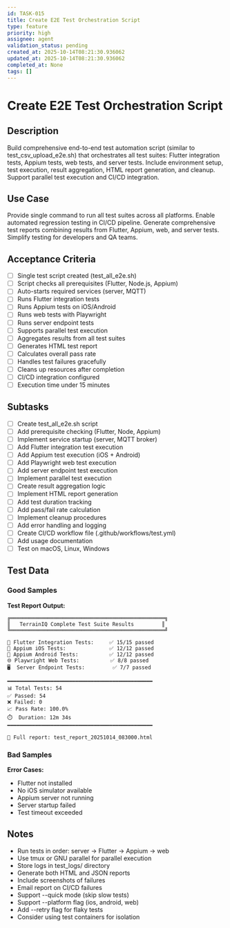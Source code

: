 ```yaml
---
id: TASK-015
title: Create E2E Test Orchestration Script
type: feature
priority: high
assignee: agent
validation_status: pending
created_at: 2025-10-14T08:21:30.936062
updated_at: 2025-10-14T08:21:30.936062
completed_at: None
tags: []
---
```


# Create E2E Test Orchestration Script

## Description

Build comprehensive end-to-end test automation script (similar to test_csv_upload_e2e.sh) that orchestrates all test suites: Flutter integration tests, Appium tests, web tests, and server tests. Include environment setup, test execution, result aggregation, HTML report generation, and cleanup. Support parallel test execution and CI/CD integration.

## Use Case

Provide single command to run all test suites across all platforms. Enable automated regression testing in CI/CD pipeline. Generate comprehensive test reports combining results from Flutter, Appium, web, and server tests. Simplify testing for developers and QA teams.

## Acceptance Criteria

- [ ] Single test script created (test_all_e2e.sh)
- [ ] Script checks all prerequisites (Flutter, Node.js, Appium)
- [ ] Auto-starts required services (server, MQTT)
- [ ] Runs Flutter integration tests
- [ ] Runs Appium tests on iOS/Android
- [ ] Runs web tests with Playwright
- [ ] Runs server endpoint tests
- [ ] Supports parallel test execution
- [ ] Aggregates results from all test suites
- [ ] Generates HTML test report
- [ ] Calculates overall pass rate
- [ ] Handles test failures gracefully
- [ ] Cleans up resources after completion
- [ ] CI/CD integration configured
- [ ] Execution time under 15 minutes

## Subtasks

- [ ] Create test_all_e2e.sh script
- [ ] Add prerequisite checking (Flutter, Node, Appium)
- [ ] Implement service startup (server, MQTT broker)
- [ ] Add Flutter integration test execution
- [ ] Add Appium test execution (iOS + Android)
- [ ] Add Playwright web test execution
- [ ] Add server endpoint test execution
- [ ] Implement parallel test execution
- [ ] Create result aggregation logic
- [ ] Implement HTML report generation
- [ ] Add test duration tracking
- [ ] Add pass/fail rate calculation
- [ ] Implement cleanup procedures
- [ ] Add error handling and logging
- [ ] Create CI/CD workflow file (.github/workflows/test.yml)
- [ ] Add usage documentation
- [ ] Test on macOS, Linux, Windows

## Test Data

### Good Samples

**Test Report Output:**
```
╔══════════════════════════════════════════════════╗
║   TerrainIQ Complete Test Suite Results         ║
╚══════════════════════════════════════════════════╝

📱 Flutter Integration Tests:     ✅ 15/15 passed
📱 Appium iOS Tests:              ✅ 12/12 passed
🤖 Appium Android Tests:          ✅ 12/12 passed
🌐 Playwright Web Tests:          ✅ 8/8 passed
🖥️  Server Endpoint Tests:         ✅ 7/7 passed

━━━━━━━━━━━━━━━━━━━━━━━━━━━━━━━━━━━━━━━━━━━━━━━
📊 Total Tests: 54
✅ Passed: 54
❌ Failed: 0
📈 Pass Rate: 100.0%
⏱️  Duration: 12m 34s
━━━━━━━━━━━━━━━━━━━━━━━━━━━━━━━━━━━━━━━━━━━━━━━

📄 Full report: test_report_20251014_083000.html
```

### Bad Samples

**Error Cases:**
- Flutter not installed
- No iOS simulator available
- Appium server not running
- Server startup failed
- Test timeout exceeded

## Notes

- Run tests in order: server → Flutter → Appium → web
- Use tmux or GNU parallel for parallel execution
- Store logs in test_logs/ directory
- Generate both HTML and JSON reports
- Include screenshots of failures
- Email report on CI/CD failures
- Support --quick mode (skip slow tests)
- Support --platform flag (ios, android, web)
- Add --retry flag for flaky tests
- Consider using test containers for isolation
